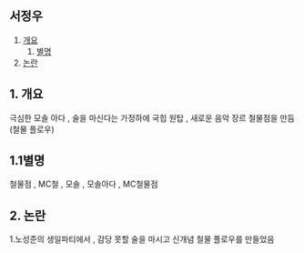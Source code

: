## 서정우

1. [개요](#1.개요)
    1. [별명](#11별명)
0. [논란](#2.논란)

## 1. 개요
극심한 모솔 아다 , 술을 마신다는 가정하에 국힙 원탑 , 새로운 음악 장르 철물점을 만듬(철물 플로우)
## 1.1별명
철물점 , MC철 , 모솔 , 모솔아다 , MC철물점
## 2. 논란
1.노성준의 생일파티에서 , 감당 못할 술을 마시고 신개념 철물 플로우를 만들었음

